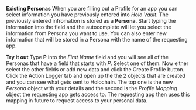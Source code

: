 **Existing Personas**
When you are filling out a Profile for an app you can select information you have previously entered into *Holo Vault*. The previously entered infromation is stored as a **Persona**. Start typing the information into the field and the autocomplete will let you select the information from Persona you want to use. You can also enter new information that will be stored in a Persona with the name of the requesting app.

**Try it out**
Type **P** into the *First Name* field and you will see all of the Personas that have a field that starts with *P*.  Select one of them. Now either select the other fields or add new data and click the Create Profile button. Click the Action Logger tab and open up the the 2 objects that are created and you can see what gets sent to Holochain. The top one is the new *Persona* object with your details and the second is the *Profile Mapping* object the requesting app gets access to. The requesting app then uses this mapping in future to request access to your personal data.
